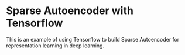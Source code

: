 # Sparse Autoencoder with Tensorflow
This is an example of using Tensorflow to build Sparse Autoencoder for representation learning in deep learning.
